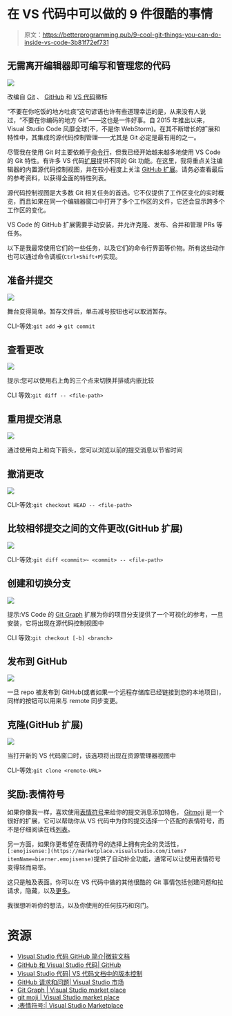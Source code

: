 # 在 VS 代码中可以做的 9 件很酷的事情

> 原文：<https://betterprogramming.pub/9-cool-git-things-you-can-do-inside-vs-code-3b81f72ef731>

## 无需离开编辑器即可编写和管理您的代码

![](img/a90f801940e00e15134535810096cb93.png)

改编自 [Git](https://git-scm.com/downloads/logos) 、 [GitHub](https://github.com/logos) 和 [VS 代码](https://commons.wikimedia.org/wiki/File:Visual_Studio_Code_1.35_icon.svg)徽标

“不要在你吃饭的地方吐痰”这句谚语也许有些道理幸运的是，从来没有人说过，“不要在你编码的地方 Git”——这也是一件好事。自 2015 年推出以来，Visual Studio Code 风靡全球(不，不是你 WebStorm)。在其不断增长的扩展和特性中，其集成的源代码控制管理——尤其是 Git 必定是最有用的之一。

尽管我在使用 Git 时主要依赖于[命令行](/git-commands-to-live-by-349ab1fe3139)，但我已经开始越来越多地使用 VS Code 的 Git 特性。有许多 VS 代码[扩展](https://code.visualstudio.com/docs/editor/versioncontrol)提供不同的 Git 功能。在这里，我将重点关注编辑器的内置源代码控制视图，并在较小程度上关注 [GitHub 扩展](https://marketplace.visualstudio.com/items?itemName=GitHub.vscode-pull-request-github)。请务必查看最后的参考资料，以获得全面的特性列表。

源代码控制视图是大多数 Git 相关任务的首选。它不仅提供了工作区变化的实时概览，而且如果在同一个编辑器窗口中打开了多个工作区的文件，它还会显示跨多个工作区的变化。

VS Code 的 GitHub 扩展需要手动安装，并允许克隆、发布、合并和管理 PRs 等任务。

以下是我最常使用它们的一些任务，以及它们的命令行界面等价物。所有这些动作也可以通过命令调板(`Ctrl+Shift+P`)实现。

## 准备并提交

![](img/b2dd73b0f664342a972360d11bfb8d08.png)

舞台变得简单。暂存文件后，单击减号按钮也可以取消暂存。

CLI-等效:`git add` **→** `git commit`

## 查看更改

![](img/cdbe143cb6d739e913ec10d5770e71da.png)

提示:您可以使用右上角的三个点来切换并排或内嵌比较

CLI 等效:`git diff -- <file-path>`

## 重用提交消息

![](img/24d412d0cd1f6a5d6cc34f0d4f750bec.png)

通过使用向上和向下箭头，您可以浏览以前的提交消息以节省时间

## 撤消更改

![](img/a4a70dc4bbf5975f92d7caf76e5b8177.png)

CLI-等效:`git checkout HEAD -- <file-path>`

## 比较相邻提交之间的文件更改(GitHub 扩展)

![](img/7bf735308928904099e45b42ea1f6fb0.png)

CLI-等效:`git diff <commit>~ <commit> -- <file-path>`

## 创建和切换分支

![](img/d6b60f625fa095d39f644956425a25b0.png)

提示:VS Code 的 [Git Graph](https://marketplace.visualstudio.com/items?itemName=mhutchie.git-graph) 扩展为你的项目分支提供了一个可视化的参考，一旦安装，它将出现在源代码控制视图中

CLI 等效:`git checkout [-b] <branch>`

## 发布到 GitHub

![](img/a6072ae149c2bce50017937fbe01cc70.png)

一旦 repo 被发布到 GitHub(或者如果一个远程存储库已经链接到您的本地项目)，同样的按钮可以用来与 remote 同步变更。

## 克隆(GitHub 扩展)

![](img/1d95330a25a0ee9bb4b09de6be5b2c12.png)

当打开新的 VS 代码窗口时，该选项将出现在资源管理器视图中

CLI-等效:`git clone <remote-URL>`

## 奖励:表情符号

如果你像我一样，喜欢使用[表情符号](https://gitmoji.dev/)来给你的提交消息添加特色， [Gitmoji](https://marketplace.visualstudio.com/items?itemName=Vtrois.gitmoji-vscode) 是一个很好的扩展，它可以帮助你从 VS 代码中为你的提交选择一个匹配的表情符号，而不是仔细阅读在线[列表](https://gitmoji.dev/)。

另一方面，如果你更希望在表情符号的选择上拥有完全的灵活性，`[:emojisense:](https://marketplace.visualstudio.com/items?itemName=bierner.emojisense)`提供了自动补全功能，通常可以让使用表情符号变得轻而易举。

这只是触及表面。你可以在 VS 代码中做的其他很酷的 Git 事情包括创建问题和拉请求，隐藏，以及[更多](https://vscode.github.com/)。

我很想听听你的想法，以及你使用的任何技巧和窍门。

# 资源

*   [Visual Studio 代码 GitHub 简介|微软文档](https://docs.microsoft.com/en-us/learn/modules/introduction-to-github-visual-studio-code/)
*   [GitHub 和 Visual Studio 代码| GitHub](https://vscode.github.com/)
*   [Visual Studio 代码| VS 代码文档中的版本控制](https://code.visualstudio.com/docs/editor/versioncontrol)
*   [GitHub 请求和问题| Visual Studio 市场](https://marketplace.visualstudio.com/items?itemName=GitHub.vscode-pull-request-github)
*   [Git Graph | Visual Studio market place](https://marketplace.visualstudio.com/items?itemName=mhutchie.git-graph)
*   [git moji | Visual Studio market place](https://marketplace.visualstudio.com/items?itemName=Vtrois.gitmoji-vscode)
*   [:表情符号:| Visual Studio Marketplace](https://marketplace.visualstudio.com/items?itemName=bierner.emojisense)